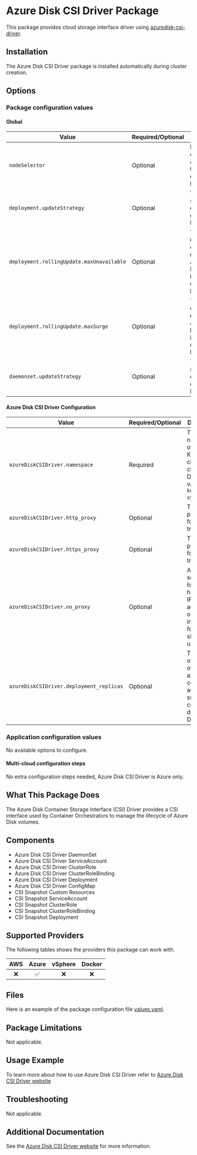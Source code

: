 # Azure Disk CSI Driver Package

This package provides cloud storage interface driver using [azuredisk-csi-driver](https://github.com/kubernetes-sigs/azuredisk-csi-driver).

## Installation

The Azure Disk CSI Driver package is installed automatically during cluster creation.

## Options

### Package configuration values

#### Global

| Value | Required/Optional | Description |
|-------|-------------------|-------------|
| `nodeSelector` | Optional | NodeSelector configuration applied to all the deployments. Defaults to null. |
| `deployment.updateStrategy` | Optional | The update strategy of deployments to overwrite. Defaults to null. |
| `deployment.rollingUpdate.maxUnavailable` | Optional | The maxUnavailable of rollingUpdate. Applied only if RollingUpdate is used as updateStrategy. Defaults to null. |
| `deployment.rollingUpdate.maxSurge` | Optional | The maxSurge of rollingUpdate. Applied only if RollingUpdate is used as updateStrategy. Defaults to null. |
| `daemonset.updateStrategy` | Optional | The update strategy of daemonsets to overwrite. Defaults to null. |

#### Azure Disk CSI Driver Configuration

| Value | Required/Optional | Description |
|-------|-------------------|-------------|
| `azureDiskCSIDriver.namespace` | Required | The namespace of the Kubernetes cluster in cluster ID. Default value is `kube-system`. |
| `azureDiskCSIDriver.http_proxy`                     | Optional          | The HTTP proxy to use for network traffic                                                                                                                                                         |
| `azureDiskCSIDriver.https_proxy`                    | Optional          | The HTTPS proxy to use for network traffic                                                                                                                                                        |
| `azureDiskCSIDriver.no_proxy`                       | Optional          | A comma-separated list of hostnames, IP addresses, or IP ranges in CIDR format that should not use a proxy
| `azureDiskCSIDriver.deployment_replicas` | Optional | The number of replicas of csi-azuredisk-controller and csi-snapshot-controller deployment. Default: `3`. |

### Application configuration values

No available options to configure.

#### Multi-cloud configuration steps

No extra configuration steps needed, Azure Disk CSI Driver is Azure only.

## What This Package Does

The Azure Disk Container Storage Interface (CSI) Driver provides a CSI interface used by Container Orchestrators to manage the lifecycle of Azure Disk volumes.

## Components

* Azure Disk CSI Driver DaemonSet
* Azure Disk CSI Driver ServiceAccount
* Azure Disk CSI Driver ClusterRole
* Azure Disk CSI Driver ClusterRoleBinding
* Azure Disk CSI Driver Deployment
* Azure Disk CSI Driver ConfigMap
* CSI Snapshot Custom Resources
* CSI Snapshot ServiceAccount
* CSI Snapshot ClusterRole
* CSI Snapshot ClusterRoleBinding
* CSI Snapshot Deployment

## Supported Providers

The following tables shows the providers this package can work with.

| AWS  |  Azure  | vSphere  | Docker |
|:---:|:---:|:---:|:---:|
|  ❌ |  ✅  | ❌  |  ❌  |

## Files

Here is an example of the package configuration file [values.yaml](bundle/config/values.yaml).

## Package Limitations

Not applicable.

## Usage Example

To learn more about how to use Azure Disk CSI Driver refer to [Azure Disk CSI Driver website](https://github.com/kubernetes-sigs/azuredisk-csi-driver)

## Troubleshooting

Not applicable.

## Additional Documentation

See the [Azure Disk CSI Driver website](https://github.com/kubernetes-sigs/azuredisk-csi-driver) for more information.
